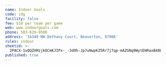 ```yaml
---
name: Indoor Goals
code: idg
facility: false
fee: $10 per team per game
web: www.indoorgoals.com
phone: 503-629-9500
address: '16340 NW Bethany Court, Beaverton, 97006'
rules: indoor
sheetid: >-
  2PACX-1vQQZXMzjkOCmKJIPx-_-3dOh-Jp7uNwpKZ5Rr7j7qp-mAZGNq9WytEHRaxB48LePLvwWTk63wQByDzT
published: true
---
```

